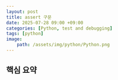 ```yaml
---
layout: post
title: assert 구문
date: 2025-07-28 09:00 +09:00
categories: [Python, test and debugging]
tags: [python]
image:
    path: /assets/img/python/Python.png
---
```


## 핵심 요약